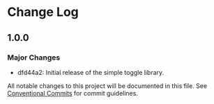 # Change Log

## 1.0.0

### Major Changes

-   dfd44a2: Initial release of the simple toggle library.

All notable changes to this project will be documented in this file.
See [Conventional Commits](https://conventionalcommits.org) for commit guidelines.
